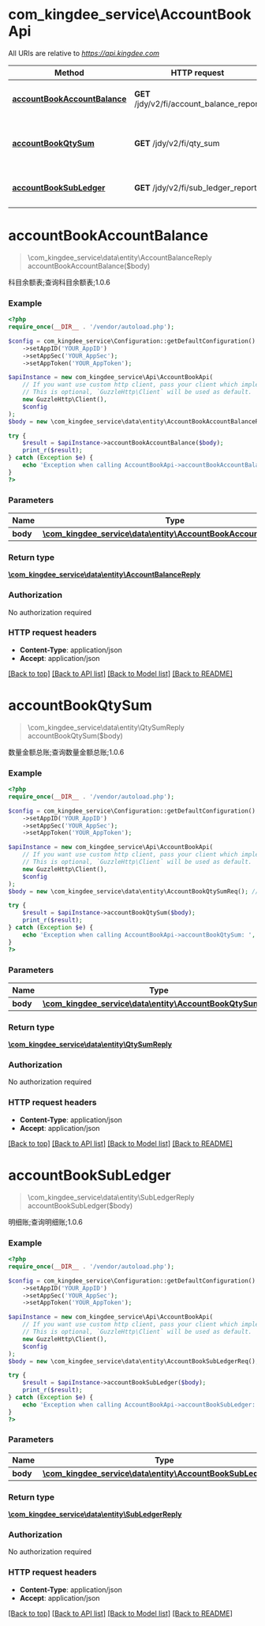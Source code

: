 # com_kingdee_service\AccountBookApi

All URIs are relative to *https://api.kingdee.com*

Method | HTTP request | Description
------------- | ------------- | -------------
[**accountBookAccountBalance**](AccountBookApi.md#accountBookAccountBalance) | **GET** /jdy/v2/fi/account_balance_report | 科目余额表;查询科目余额表;1.0.6
[**accountBookQtySum**](AccountBookApi.md#accountBookQtySum) | **GET** /jdy/v2/fi/qty_sum | 数量金额总账;查询数量金额总账;1.0.6
[**accountBookSubLedger**](AccountBookApi.md#accountBookSubLedger) | **GET** /jdy/v2/fi/sub_ledger_report | 明细账;查询明细账;1.0.6


# **accountBookAccountBalance**
> \com_kingdee_service\data\entity\AccountBalanceReply accountBookAccountBalance($body)

科目余额表;查询科目余额表;1.0.6

### Example
```php
<?php
require_once(__DIR__ . '/vendor/autoload.php');

$config = com_kingdee_service\Configuration::getDefaultConfiguration()
    ->setAppID('YOUR_AppID')
    ->setAppSec('YOUR_AppSec');
    ->setAppToken('YOUR_AppToken');

$apiInstance = new com_kingdee_service\Api\AccountBookApi(
    // If you want use custom http client, pass your client which implements `GuzzleHttp\ClientInterface`.
    // This is optional, `GuzzleHttp\Client` will be used as default.
    new GuzzleHttp\Client(),
    $config
);
$body = new \com_kingdee_service\data\entity\AccountBookAccountBalanceReq(); // \com_kingdee_service\data\entity\AccountBookAccountBalanceReq | 

try {
    $result = $apiInstance->accountBookAccountBalance($body);
    print_r($result);
} catch (Exception $e) {
    echo 'Exception when calling AccountBookApi->accountBookAccountBalance: ', $e->getMessage(), PHP_EOL;
}
?>
```

### Parameters

Name | Type | Description  | Notes
------------- | ------------- | ------------- | -------------
 **body** | [**\com_kingdee_service\data\entity\AccountBookAccountBalanceReq**](../Model/AccountBookAccountBalanceReq.md)|  | [optional]

### Return type

[**\com_kingdee_service\data\entity\AccountBalanceReply**](../Model/AccountBalanceReply.md)

### Authorization

No authorization required

### HTTP request headers

 - **Content-Type**: application/json
 - **Accept**: application/json

[[Back to top]](#) [[Back to API list]](../../README.md#documentation-for-api-endpoints) [[Back to Model list]](../../README.md#documentation-for-models) [[Back to README]](../../README.md)

# **accountBookQtySum**
> \com_kingdee_service\data\entity\QtySumReply accountBookQtySum($body)

数量金额总账;查询数量金额总账;1.0.6

### Example
```php
<?php
require_once(__DIR__ . '/vendor/autoload.php');

$config = com_kingdee_service\Configuration::getDefaultConfiguration()
    ->setAppID('YOUR_AppID')
    ->setAppSec('YOUR_AppSec');
    ->setAppToken('YOUR_AppToken');

$apiInstance = new com_kingdee_service\Api\AccountBookApi(
    // If you want use custom http client, pass your client which implements `GuzzleHttp\ClientInterface`.
    // This is optional, `GuzzleHttp\Client` will be used as default.
    new GuzzleHttp\Client(),
    $config
);
$body = new \com_kingdee_service\data\entity\AccountBookQtySumReq(); // \com_kingdee_service\data\entity\AccountBookQtySumReq | 

try {
    $result = $apiInstance->accountBookQtySum($body);
    print_r($result);
} catch (Exception $e) {
    echo 'Exception when calling AccountBookApi->accountBookQtySum: ', $e->getMessage(), PHP_EOL;
}
?>
```

### Parameters

Name | Type | Description  | Notes
------------- | ------------- | ------------- | -------------
 **body** | [**\com_kingdee_service\data\entity\AccountBookQtySumReq**](../Model/AccountBookQtySumReq.md)|  | [optional]

### Return type

[**\com_kingdee_service\data\entity\QtySumReply**](../Model/QtySumReply.md)

### Authorization

No authorization required

### HTTP request headers

 - **Content-Type**: application/json
 - **Accept**: application/json

[[Back to top]](#) [[Back to API list]](../../README.md#documentation-for-api-endpoints) [[Back to Model list]](../../README.md#documentation-for-models) [[Back to README]](../../README.md)

# **accountBookSubLedger**
> \com_kingdee_service\data\entity\SubLedgerReply accountBookSubLedger($body)

明细账;查询明细账;1.0.6

### Example
```php
<?php
require_once(__DIR__ . '/vendor/autoload.php');

$config = com_kingdee_service\Configuration::getDefaultConfiguration()
    ->setAppID('YOUR_AppID')
    ->setAppSec('YOUR_AppSec');
    ->setAppToken('YOUR_AppToken');

$apiInstance = new com_kingdee_service\Api\AccountBookApi(
    // If you want use custom http client, pass your client which implements `GuzzleHttp\ClientInterface`.
    // This is optional, `GuzzleHttp\Client` will be used as default.
    new GuzzleHttp\Client(),
    $config
);
$body = new \com_kingdee_service\data\entity\AccountBookSubLedgerReq(); // \com_kingdee_service\data\entity\AccountBookSubLedgerReq | 

try {
    $result = $apiInstance->accountBookSubLedger($body);
    print_r($result);
} catch (Exception $e) {
    echo 'Exception when calling AccountBookApi->accountBookSubLedger: ', $e->getMessage(), PHP_EOL;
}
?>
```

### Parameters

Name | Type | Description  | Notes
------------- | ------------- | ------------- | -------------
 **body** | [**\com_kingdee_service\data\entity\AccountBookSubLedgerReq**](../Model/AccountBookSubLedgerReq.md)|  | [optional]

### Return type

[**\com_kingdee_service\data\entity\SubLedgerReply**](../Model/SubLedgerReply.md)

### Authorization

No authorization required

### HTTP request headers

 - **Content-Type**: application/json
 - **Accept**: application/json

[[Back to top]](#) [[Back to API list]](../../README.md#documentation-for-api-endpoints) [[Back to Model list]](../../README.md#documentation-for-models) [[Back to README]](../../README.md)

